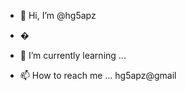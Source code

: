 - 👋 Hi, I’m @hg5apz
- �
- 🌱 I’m currently learning ...


- 📫 How to reach me ... hg5apz@gmail

<!---
hg5apz/hg5apz is a ✨ special ✨ repository because its `README.md` (this file) appears on your GitHub profile.
You can click the Preview link to take a look at your changes.
--->
